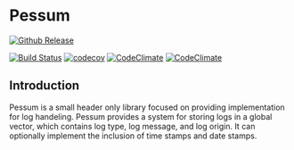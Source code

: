 # Pessum #

[![Github
Release](https://img.shields.io/github/downloads/LuxAtrumStudio/pessum/latest/total.svg)](https://github.com/LuxAtrumStudio/Pessum)

[![Build Status](https://img.shields.io/travis/LuxAtrumStudio/Pessum.svg)](https://travis-ci.org/LuxAtrumStudio/Pessum)
[![codecov](https://img.shields.io/codecov/c/github/LuxAtrumStudio/Pessum.svg)](https://codecov.io/gh/LuxAtrumStudio/Pessum)
[![CodeClimate](https://img.shields.io/codeclimate/github/LuxAtrumStudio/Pessum.svg)](https://codeclimate.com/github/LuxAtrumStudio/Pessum)
[![CodeClimate](https://img.shields.io/codeclimate/issues/github/LuxAtrumStudio/Pessum.svg)](https://codeclimate.com/github/LuxAtrumStudio/Pessum)


## Introduction ##

Pessum is a small header only library focused on providing implementation for
log handeling. Pessum provides a system for storing logs in a global vector,
which contains log type, log message, and log origin. It can optionally
implement the inclusion of time stamps and date stamps.


